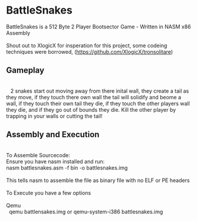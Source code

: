 # BattleSnakes
BattleSnakes is a 512 Byte 2 Player Bootsector Game - Written in NASM x86 Assembly<br>
<br>
Shout out to XlogicX for insperation for this project, some codeing techniques were borrowed, (https://github.com/XlogicX/tronsolitare)
<br>
<h2>Gameplay</h2><br>
&nbsp&nbsp 2 snakes start out moving away from there inital wall, they create a tail as they move, if they touch there own wall the tail will solidify and beome a wall, if they touch their own tail they die, if they touch the other players wall they die, and if they go out of bounds they die. Kill the other player by trapping in your walls or cutting the tail!

<h2>Assembly and Execution</h2><br>
To Assemble Sourcecode:<br>
  Ensure you have nasm installed and run:<br>
  nasm battlesnakes.asm -f bin -o battlesnakes.img<br>
<br>
This tells nasm to assemble the file as binary file with no ELF or PE headers<br>
<br>
To Execute you have a few options<br>
<br>
Qemu<br>
&nbsp qemu battlensakes.img or qemu-system-i386 battlesnakes.img<br>
